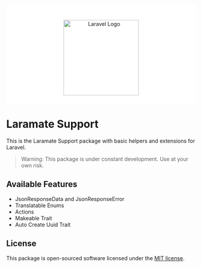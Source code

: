 <p align="center" style="background: white; padding: 40px 20px 20px 20px"><a href="https://laramate.de" target="_blank"><img src="https://laramate.de/laramate.webp" width="200" alt="Laravel Logo"></a></p>

# Laramate Support

This is the Laramate Support package with basic helpers and extensions for Laravel.

> Warning: This package is under constant development. Use at your own risk.


## Available Features

- JsonResponseData and JsonResponseError
- Translatable Enums
- Actions
- Makeable Trait
- Auto Create Uuid Trait

## License

This package is open-sourced software licensed under the [MIT license](LICENSE.md).
